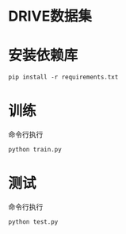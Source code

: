 # DRIVE数据集

# 安装依赖库

```
pip install -r requirements.txt
```



# 训练

命令行执行
```
python train.py 
```



# 测试

命令行执行
```
python test.py


```

